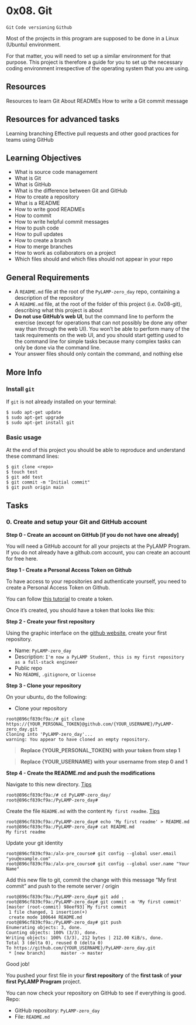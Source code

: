 # 0x08. Git
`Git`
`Code versioning`
`Github`

Most of the projects in this program are supposed to be done in a Linux (Ubuntu) environment.

For that matter, you will need to set up a similar environment for that purpose. This project is therefore a guide for you to set up the necessary coding environment irrespective
of the operating system that you are using.

## Resources
Resources to learn Git
About READMEs
How to write a Git commit message

## Resources for advanced tasks
Learning branching
Effective pull requests and other good practices for teams using GitHub

## Learning Objectives
- What is source code management
- What is Git
- What is GitHub
- What is the difference between Git and GitHub
- How to create a repository
- What is a README
- How to write good READMEs
- How to commit
- How to write helpful commit messages
- How to push code
- How to pull updates
- How to create a branch
- How to merge branches
- How to work as collaborators on a project
- Which files should and which files should not appear in your repo

## General Requirements
- A `README.md` file at the root of the `PyLAMP-zero_day` repo, containing a description of the repository
- A `README.md` file, at the root of the folder of this project (i.e. 0x08-git), describing what this project is about
- __Do not use GitHub’s web UI__, but the command line to perform the exercise (except for operations that can not possibly be done any other way than through the web UI). You won’t be able to perform many of the task requirements on the web UI, and you should start getting used to the command line for simple tasks because many complex tasks can only be done via the command line.
- Your answer files should only contain the command, and nothing else

## More Info

### Install `git`
If `git` is not already installed on your terminal:
```
$ sudo apt-get update
$ sudo apt-get upgrade
$ sudo apt-get install git
```

### Basic usage
At the end of this project you should be able to reproduce and understand these command lines:

```
$ git clone <repo>
$ touch test
$ git add test
$ git commit -m "Initial commit"
$ git push origin main
```

## Tasks

### 0. Create and setup your Git and GitHub account
__Step 0 - Create an account on GitHub [if you do not have one already]__

You will need a GitHub account for all your projects at the PyLAMP Program. If you do not already have a github.com account, you can create an account for free here.

__Step 1 - Create a Personal Access Token on Github__

To have access to your repositories and authenticate yourself, you need to create a Personal Access Token on Github.

You can follow [this tutorial]() to create a token.

Once it’s created, you should have a token that looks like this:

__Step 2 - Create your first repository__

Using the graphic interface on the [github website](), create your first repository.
- Name: `PyLAMP-zero_day`
- Description: `I'm now a PyLAMP Student, this is my first repository as a full-stack engineer`
- Public repo
- No `README`, `.gitignore`, or `license`

__Step 3 - Clone your repository__

On your ubuntu, do the following:
- Clone your repository

```
root@896cf839cf9a:/# git clone https://{YOUR_PERSONAL_TOKEN}@github.com/{YOUR_USERNAME}/PyLAMP-zero_day.git
Cloning into 'PyLAMP-zero_day'...
warning: You appear to have cloned an empty repository.
```
> __Replace {YOUR_PERSONAL_TOKEN} with your token from step 1__

> __Replace {YOUR_USERNAME} with your username from step 0 and 1__

__Step 4 - Create the README.md and push the modifications__

Navigate to this new directory. [Tips]()
```
root@896cf839cf9a:/# cd PyLAMP-zero_day/
root@896cf839cf9a:/PyLAMP-zero_day#
```

Create the file `README.md` with the content `My first readme`. [Tips]()
```
root@896cf839cf9a:/PyLAMP-zero_day# echo 'My first readme' > README.md
root@896cf839cf9a:/PyLAMP-zero_day# cat README.md
My first readme
```

Update your git identity
```
root@896cf839cf9a:/alx-pre_course# git config --global user.email "you@example.com"
root@896cf839cf9a:/alx-pre_course# git config --global user.name "Your Name"
```

Add this new file to git, commit the change with this message “My first commit” and push to the remote server / origin
```
root@896cf839cf9a:/PyLAMP-zero_day# git add .
root@896cf839cf9a:/PyLAMP-zero_day# git commit -m 'My first commit'
[master (root-commit) 98eef93] My first commit
 1 file changed, 1 insertion(+)
 create mode 100644 README.md
root@896cf839cf9a:/PyLAMP-zero_day# git push
Enumerating objects: 3, done.
Counting objects: 100% (3/3), done.
Writing objects: 100% (3/3), 212 bytes | 212.00 KiB/s, done.
Total 3 (delta 0), reused 0 (delta 0)
To https://github.com/{YOUR_USERNAME}/PyLAMP-zero_day.git
 * [new branch]      master -> master
 ```

Good job!

You pushed your first file in your __first repository__ of the __first task__ of __your first PyLAMP Program__ project.

You can now check your repository on GitHub to see if everything is good.
Repo:
- GitHub repository: `PyLAMP-zero_day`
- File: `README.md`

<!-- ### 1. Hello Ubuntu
Inside the `zero_day` repo, create a new directory called `0x00-wsl`.
Add a `README.md` file to this directory.

On Ubuntu in your wsl. What does the command `uname` print when you run it without any option?

Type your answer into a file in the `0x00-wsl` directory and push it to `GitHub`. Name your file accordingly as shown below.

Repo:
- GitHub repository: `zero_day`
- Directory: `0x00-wsl`
- File: `0-hello_ubuntu` -->
